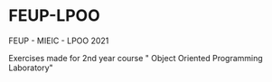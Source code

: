 # FEUP-LPOO
FEUP - MIEIC - LPOO 2021

Exercises made for 2nd year course " 	Object Oriented Programming Laboratory"
